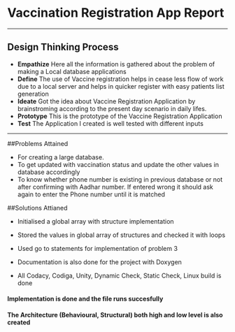 # Vaccination Registration App Report
---
## Design Thinking Process
 * **Empathize**  Here all the information is gathered about the problem of making a Local database applications 
 * **Define** The use of Vaccine registration helps in cease less flow of work due to a local server and helps in quicker register with easy patients list generation
 * **Ideate** Got the idea about Vaccine Registration Application by brainstroming according to the present day scenario in daily lifes.
 * **Prototype** This is the prototype of the Vaccine Registration Application
 * **Test** The Application I created is well tested with different inputs
 ---
 
 ##Problems Attained
  * For creating a large database.
  * To get updated with vaccination status and update the other values in database accordingly
  * To know whether phone number is existing in previous database or not after confirming with Aadhar number. 
  If entered wrong it should ask again to enter the Phone number until it is matched
  
 ##Solutions Attianed
  * Initialised a global array with structure implementation
  * Stored the values in global array of structures and checked it with loops
  * Used go to statements for implementation of problem 3
  
 * Documentation is also done for the project with Doxygen
 * All Codacy, Codiga, Unity, Dynamic Check, Static Check, Linux build is done

 #### **Implementation is done and the file runs succesfully**

#### **The Architecture  (Behavioural, Structural) both high and low level is also created**
